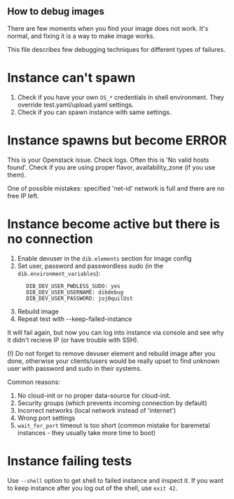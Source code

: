 How to debug images
-------------------

There are few moments when you find your image does not work. It's normal, and fixing it is a way to
make image works.

This file describes few debugging techniques for different types of failures.

Instance can't spawn
====================
1. Check if you have your own `OS_*` credentials in shell environment. They override
test.yaml/upload.yaml settings.
2. Check if you can spawn instance with same settings.

Instance spawns but become ERROR
================================

This is your Openstack issue. Check logs. Often this is 'No valid hosts found'.
Check if you are using proper flavor, availability\_zone (if you use them).

One of possible mistakes: specified 'net-id' network is full and there are no
free IP left.

Instance become active but there is no connection
=================================================
1. Enable devuser in the `dib.elements` section for image config
2. Set user, password and passwordless sudo (in the `dib.environment_variables`):
```
      DIB_DEV_USER_PWDLESS_SUDO: yes
      DIB_DEV_USER_USERNAME: dibdebug
      DIB_DEV_USER_PASSWORD: joj0quilUst
```
3. Rebuild image
4. Repeat test with --keep-failed-instance

It will fail again, but now you can log into instance via console and see why
it didn't recieve IP (or have trouble with SSH).

(!) Do not forget to remove devuser element and rebuild image after you done, otherwise
your clients/users would be really upset to find unknown user with password and sudo
in their systems.

Common reasons:
1. No cloud-init or no proper data-source for cloud-init.
2. Security groups (which prevents incoming connection by default)
3. Incorrect networks (local network instead of 'internet')
4. Wrong port settings
5. `wait_for_port` timeout is too short (common mistake for baremetal instances - they usually take more time to boot)

Instance failing tests
======================

Use `--shell` option to get shell to failed instance and inspect it.
If you want to keep instance after you log out of the shell, use `exit 42`.

